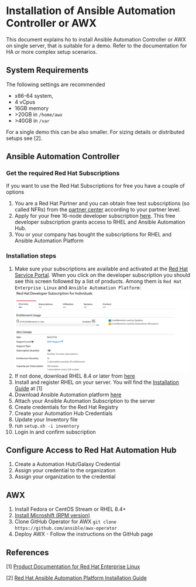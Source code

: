 # Installation of Ansible Automation Controller or AWX

This document explains ho to install Ansible Automation Controller or AWX on single server, that is suitable for a demo.
Refer to the documentation for HA or more complex setup scenarios.

## System Requirements

The following settings are recommended

- x86-64 system,
- 4 vCpus
- 16GB memory
- &gt;20GB in `/home/awx`
- &gt;40GB in `/var`

For a single demo this can be also smaller. For sizing details or distributed setups see [2].

## Ansible Automation Controller

### Get the required Red Hat Subscriptions

If you want to use the Red Hat Subscriptions for free you have a couple of options

1. You are a Red Hat Partner and you can obtain free test subscriptions (so called NFRs) from the [partner center](https://partnercenter.redhat.com/NFRPageLayout)  according to your partner level.
2. Apply for your free 16-node developer subscription [here](https://developers.redhat.com/products/rhel/overview).  This free developer subscription grants access to RHEL and Ansible Automation Hub.
3. You or your company has bought the subscriptions for RHEL and Ansible Automation Platform

### Installation steps

1. Make sure your subscriptions are available and activated at the [Red Hat Service Portal](https://access.redhat.com/management/). When you click on the developer subscription you should see this screen followed by a list of products. Among them is `Red Hat Enterprise Linux` and `Ansible Automation Platform`:
![Overview of developer subscription](../img/RedhatDeveloperSubscription.png)
2. If not done, download RHEL 8.4 or later from [here](https://access.redhat.com/downloads/content/479)
3. Install and register RHEL on your server. You will find the [Installation Guide](https://access.redhat.com/documentation/en-us/red_hat_enterprise_linux/9/html/performing_a_standard_rhel_9_installation/index) at [1]
4. Download Ansible Automation platform [here](https://access.redhat.com/downloads/content/480)
5. Attach your Ansible Automation Subscription to the server
6. Create credentials for the Red Hat Registry
7. Create your Automation Hub Credentials
8. Update your Inventory file
9.  run `setup.sh -i inventory`
10. Login in and confirm subscription

## Configure Access to Red Hat Automation Hub

1. Create a Automation Hub/Galaxy Credential
2. Assign your credential to the organization
3. Assign your organization to the credential


## AWX

1. Install Fedora or CentOS Stream or RHEL 8.4+
2. [Install Microshift (RPM version)](https://microshift.io/docs/getting-started/)
3. Clone GitHub Operator for AWX
   `git clone https://github.com/ansible/awx-operator`
4. Deploy AWX - Follow the instructions on the GitHub page


## References

[1] [Product Documentation for Red Hat Enterprise Linux](https://access.redhat.com/documentation/en-us/red_hat_enterprise_linux/9)

[2] [Red Hat Ansible Automation Platform Installation Guide](https://access.redhat.com/documentation/en-us/red_hat_ansible_automation_platform/2.2/html-single/red_hat_ansible_automation_platform_installation_guide/index)

